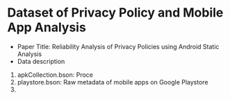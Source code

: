 # Dataset of Privacy Policy and Mobile App Analysis
- Paper Title: Reliability Analysis of Privacy Policies using Android Static Analysis
- Data description
 1. apkCollection.bson: Proce 
 2. playstore.bson: Raw metadata of mobile apps on Google Playstore
 3.
